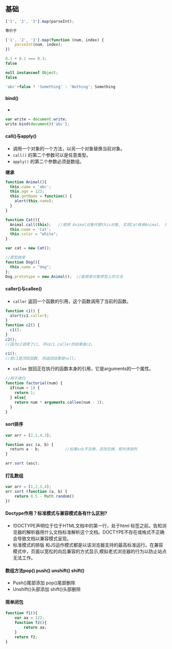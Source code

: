 ## 基础

```js
['1', '2', '3'].map(parseInt);

等价于

['1', '2', '3'].map(function (num, index) {
    parseInt(num, index);
})
```

```js
0.1 + 0.2 === 0.3;
false

null instanceof Object;
false

'abc'+false ? 'Something' : 'Nothing'; Something
```

#### bind()
* 
```js
var write = document.write;
write.bind(document)('abc');
```

#### call()与apply()
* 调用一个对象的一个方法，以另一个对象替换当前对象。
* `call()` 的第二个参数可以是任意类型。
* `apply()` 的第二个参数必须是数组。

**继承**
```js
function Animal(){
  this.name = 'abc';
  this.age = 123;
  this.getName = function() {
    alert(this.name);
  }
}

function Cat(){
  Animal.call(this);   //使用 Animal对象代替this对象, 实现Cat继承Animal。 但call不能继承对象原型上的方法
  this.name = 'Cat';
  this.color = "white";
}

var cat = new Cat();

//原型继承
function Dog(){
  this.name = "dog";
};
Dog.prototype = new Animal();  //能继承对象原型上的方法
```

#### caller()与callee()
* `caller` 返回一个函数的引用，这个函数调用了当前的函数。
```js
function c1() {
  alert(c1.caller);
}
function c2() {
  c1();    
}
c2();
//因为c2调用了c1, 所以c1.caller的结果是c2。

c1();
//若c1是顶层函数, 则返回结果是null;
```
* `callee` 放回正在执行的函数本身的引用，它是arguments的一个属性。
```js
//用于递归
function factorial(num) {
  if(num < 1) {
    return 1;
  } else{
    return num * arguments.callee(num - 1);
  }
}
```


#### sort排序
```js
var arr = [2,1,4,3];

function asc (a, b) {
  return a - b;           //如果a<b不交换，否则交换，即升序排列
}

arr.sort (asc);
```

#### 打乱数组
```js
var arr = [1,2,3,4];
arr.sort (function (a, b) {
    return 0.5 - Math.random()
})
```

#### Doctype作用？标准模式与兼容模式各有什么区别?

* !DOCTYPE声明位于位于HTML文档中的第一行，处于html 标签之前。告知浏览器的解析器用什么文档标准解析这个文档。DOCTYPE不存在或格式不正确会导致文档以兼容模式呈现。
* 标准模式的排版 和JS运作模式都是以该浏览器支持的最高标准运行。在兼容模式中，页面以宽松的向后兼容的方式显示,模拟老式浏览器的行为以防止站点无法工作。

#### 数组方法pop() push() unshift() shift()

* Push()尾部添加 pop()尾部删除
* Unshift()头部添加 shift()头部删除

#### 简单闭包
```js
function f1(){
	var aa = 122;
	function f2(){
		return aa;
	}
	return f2;
}

```
